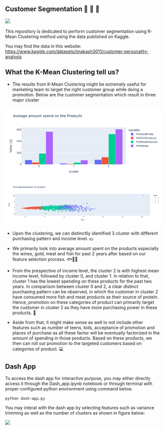 ## Customer Segmentation &#128722; &#128102; &#128103;

![](./images/grocery.jpg)

This repository is dedicated to perform customer segmentation using K-Mean Clustering method using the data published on Kaggle. 

You may find the data in this website:
https://www.kaggle.com/datasets/imakash3011/customer-personality-analysis

## What the K-Mean Clustering tell us?

* The results from K-Mean Clustering might be extremely useful for marketing team to target the right customer group while doing a promotion. Below are the customer segmentation which result in three major cluster 

![](./images/cluster.png)
![](./images/pca.png)


* Upon the clustering, we can distinctlly identified 3 cluster with different purchasing pattern and income level. &#128181;

* We primarily look into average amount spent on the products especially the wines, gold, meat and fish for past 2 years after based on our feature selection process. &#128031;&#127863;&#127830;

* From the prespective of income level, the cluster 2 is with highest mean income level, followed by cluster 0, and cluster 1. In relation to that, cluster 1 has the lowest spending on these products for the past two years. In comparison between cluster 0 and 2, a clear distinct purchasing pattern can be observed, in which the customer in cluster 2 have consumed more fish and meat products as their source of protein. Hence, promotion on these categories of product can primarily target the customer in cluster 2 as they have more purchasing power in these products.	&#128722;

* Aside from that, it might make sense as well to not include other features such as number of teens, kids, acceptance of promotion and places of purchase as all these factor will be eventually factorized in the amount of spending in those products. Based on these products, we then can roll out promotion to the targeted customers based on categories of product. &#128187; 

## Dash App

To access the dash app for interactive purpose, you may either directly access it through the Dash_app.ipynb notebook or through terminal with proper configured python environment using command below.

```
python dash-app.py
```
You may interat with the dash app by selecting features such as variance trimming as well as the number of clusters as shown in figure below:

![](./images/demo.gif)